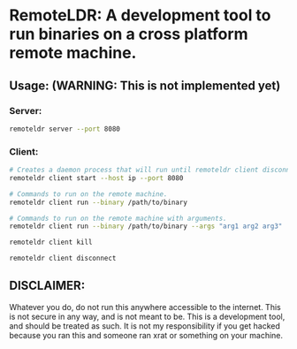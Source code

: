 # RemoteLDR: A development tool to run binaries on a cross platform remote machine.

## Usage: (WARNING: This is not implemented yet)

### Server:

```bash
remoteldr server --port 8080
```

### Client:

```bash
# Creates a daemon process that will run until remoteldr client disconnect is called.
remoteldr client start --host ip --port 8080

# Commands to run on the remote machine.
remoteldr client run --binary /path/to/binary

# Commands to run on the remote machine with arguments.
remoteldr client run --binary /path/to/binary --args "arg1 arg2 arg3"

remoteldr client kill

remoteldr client disconnect
``` 

## DISCLAIMER:

Whatever you do, do not run this anywhere accessible to the internet. This is not secure in any way, and is not meant to be. This is a development tool, and should be treated as such. It is not my responsibility if you get hacked because you ran this and someone ran xrat or something on your machine.